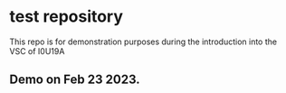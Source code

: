 # test repository

This repo is for demonstration purposes during the introduction into the VSC of I0U19A

## Demo on Feb 23 2023.

